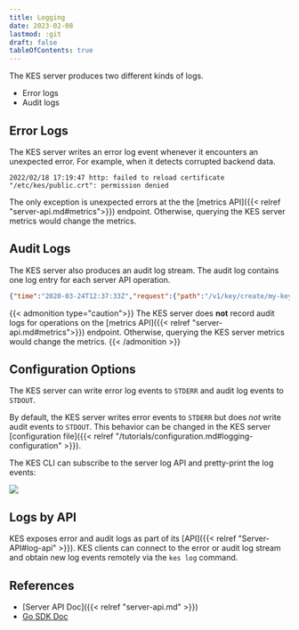 ```yaml
---
title: Logging
date: 2023-02-08
lastmod: :git
draft: false
tableOfContents: true
---
```


The KES server produces two different kinds of logs.

- Error logs
- Audit logs

## Error Logs

The KES server writes an error log event whenever it encounters an unexpected error.
For example, when it detects corrupted backend data.

```
2022/02/18 17:19:47 http: failed to reload certificate "/etc/kes/public.crt": permission denied
```

The only exception is unexpected errors at the the [metrics API]({{< relref "server-api.md#metrics">}}) endpoint. 
Otherwise, querying the KES server metrics would change the metrics. 

## Audit Logs

The KES server also produces an audit log stream. 
The audit log contains one log entry for each server API operation.

```json
{"time":"2020-03-24T12:37:33Z","request":{"path":"/v1/key/create/my-key","identity":"dd46485bedc9ad2909d2e8f9017216eec4413bc5c64b236d992f7ec19c843c5f"},"response":{"code":200, "time":12106}}
```

{{< admonition type="caution">}}
The KES server does **not** record audit logs for operations on the [metrics API]({{< relref "server-api.md#metrics">}}) endpoint. 
Otherwise, querying the KES server metrics would change the metrics.
{{< /admonition >}}

## Configuration Options

The KES server can write error log events to `STDERR` and audit log events to `STDOUT`.

By default, the KES server writes error events to `STDERR` but does _not_ write audit events to `STDOUT`.
This behavior can be changed in the KES server [configuration file]({{< relref "/tutorials/configuration.md#logging-configuration" >}}).

The KES CLI can subscribe to the server log API and pretty-print the log events:

![](https://raw.githubusercontent.com/wiki/minio/kes/images/KES-audit-log.png)

## Logs by API

KES exposes error and audit logs as part of its [API]({{< relref "Server-API#log-api" >}}).
KES clients can connect to the error or audit log stream and obtain new log events remotely via the `kes log` command.


## References

 - [Server API Doc]({{< relref "server-api.md" >}})
 - [Go SDK Doc](https://pkg.go.dev/github.com/minio/kes)